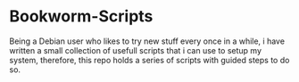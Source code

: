 # Bookworm-Scripts

Being a Debian user who likes to try new stuff every once in a while, 
i have written a small collection of usefull scripts that i can use to setup my system,
therefore, this repo holds a series of scripts with guided steps to do so.</p>
